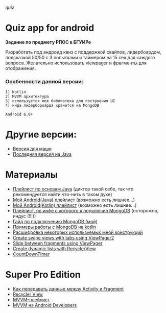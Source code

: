 *quiz*
# Quiz app for android

**Задание по предмету РПОС в БГУИРе**

Разработать под андроид квиз с поддержкой свайпов, лидербоардом, подсказкой 50/50 с 3 попытками и 
таймером на 15 сек для каждого вопроса. Желательно использовать viewpager и фрагменты для отображения.

### Особенности данной версии:
    1) Kotlin
    2) MVVM архитектура
    3) используется моя библиотека для построения UI
    4) инфа лидербороарда хранится на MongoDB
    
    Android 6.0+
    
# Другие версии:

- [Версия для маши](https://github.com/IIPEKOLICT/quiz/tree/masha/)
- [Последняя версия на Java](https://github.com/IIPEKOLICT/quiz/tree/java/)

# Материалы
- [Плейлист по основам Java](https://youtube.com/playlist?list=PLIU76b8Cjem48KXIy83YIm-QM6SwvzjQd) (диктор такой себе, 
так что рекомендуется найти что-нить в таком духе)
- [Мой Android(Java) плейлист](https://youtube.com/playlist?list=PLqgAvARfkffXhdKxjjvIQs77IAlWQMoS1) (возможно есть 
лишнее...)
- [Мой Android(Kotlin) плейлист](https://youtube.com/playlist?list=PLqgAvARfkffXBfPdHvuuFjSmuLRByM6cB) (возможно есть 
лишнее...)
- [Плейлист, по инфе с которого я подключил MongoDB](https://youtube.com/playlist?list=PLBqHLq3IFiRLzpPgWwP-eUfazUBOOBm-F) 
(осторожно, индус (!!!))
- [Гайд по подключению MongoDB (мой)](https://github.com/IIPEKOLICT/quiz/tree/java-ce/MONGO.md)
- [Примеры работы с MongoDB на kotlin](MONGO.md)
- [Расшифровка некоторых используемых мной конструкций](https://github.com/IIPEKOLICT/quiz/tree/java-ce/LISTING.md)
- [Create swipe views with tabs using ViewPager2](https://developer.android.com/guide/navigation/navigation-swipe-view-2)
- [Slide between fragments using ViewPager](https://developer.android.com/training/animation/screen-slide)
- [Create dynamic lists with RecyclerView](https://developer.android.com/guide/topics/ui/layout/recyclerview)
- [CountDownTimer](https://developer.android.com/reference/android/os/CountDownTimer)

# Super Pro Edition
- [Как передавать данные между Activity и Fragment](https://youtu.be/qm3RxvIPfrw?list=PL_RkZ4J60MDk9XXw2kyydhaWR7iMX0SQJ)
- [Recycler View](https://youtube.com/playlist?list=PL_RkZ4J60MDkxuLuejSXyyvugMBR_ttZY)
- [MVVM-плейлист](https://youtube.com/playlist?list=PLY8G5DMG6TiMlF-iZmLSnrThvZQHuSpt2)
- [MVVM на Android Developers](https://developer.android.com/topic/libraries/architecture/viewmodel)